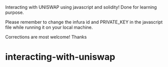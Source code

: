 Interacting with UNISWAP using javascript and solidity!
Done for learning purpose.

Please remember to change the infura id and PRIVATE_KEY in the javascript file while running it on your local machine.

Corrections are most welcome! Thanks
# interacting-with-uniswap
